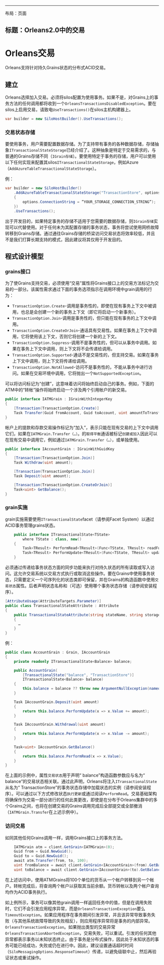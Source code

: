 * * *

布局：页面

## 标题：Orleans2.0中的交易

# Orleans交易

Orleans支持针对持久Grains状态的分布式ACID交易。

## 建立

Orleans选择加入交易。必须将silos配置为使用事务。如果不是，对Grains上的事务方法的任何调用都将收到一个`OrleansTransactionsDisabledException`。要在silos上启用交易，请致电`UseTransactions()`在silos主机构建器上。

```csharp
var builder = new SiloHostBuilder().UseTransactions();
```

### 交易状态存储

要使用事务，用户需要配置数据存储。为了支持带有事务的各种数据存储，存储抽象`ITransactionalStateStorage`已经介绍了。这种抽象是特定于交易需求的，与普通的Grains存储不同（`IGrain存储`）。要使用特定于事务的存储，用户可以使用以下任何实现来配置其silos`ITransactionalStateStorage`，例如Azure（`AddAzureTableTransactionalStateStorage`）。

例：

```csharp
var builder = new SiloHostBuilder()
    .AddAzureTableTransactionalStateStorage("TransactionStore", options =>
    {
        options.ConnectionString = ”YOUR_STORAGE_CONNECTION_STRING”);
    })
    .UseTransactions();
```

出于开发目的，如果特定事务的存储不适用于您需要的数据存储，则`IGrain存储`实现可以代替使用。对于任何未为其配置存储的事务状态，事务将尝试使用网桥故障转移到Grains存储。通过通往Grains存储的桥梁访问交易状态将效率较低，并且不是我们打算长期支持的模式，因此建议将其仅用于开发目的。

## 程式设计模型

### grains接口

为了使Grains支持交易，必须使用“交易”属性将Grains接口上的交易方法标记为交易的一部分。该属性需求通过下面的事务选项指示在调用环境中grain调用的行为：

-   `TransactionOption.Create`-调用是事务性的，即使在现有事务上下文中被调用，也总是会创建一个新的事务上下文（即它将启动一个新事务）。
-   `TransactionOption.Join`-调用是事务性的，但只能在现有事务的上下文中调用。
-   `TransactionOption.CreateOrJoin`-通话具有交易性。如果在事务上下文中调用，它将使用该上下文，否则它将创建一个新的上下文。
-   `TransactionOption.Suppress`-调用不是事务性的，但可以从事务中调用。如果在事务上下文中调用，则上下文将不会传递给调用。
-   `TransactionOption.Supported`-通话不是交易性的，但支持交易。如果在事务上下文中调用，则上下文将传递给调用。
-   `TransactionOption.NotAllowed`-访问不是事务性的，不能从事务中进行访问。如果在交易环境中调用，它将抛出一个`NotSupportedException`。

可以将访问标记为“创建”，这意味着访问将始终启动自己的事务。例如，下面的ATM中的“转帐”操作将始终启动一个涉及两个引用帐户的新交易。

```csharp
public interface IATMGrain : IGrainWithIntegerKey
{
    [Transaction(TransactionOption.Create)]
    Task Transfer(Guid fromAccount, Guid toAccount, uint amountToTransfer);
}
```

帐户上的提款和存款交易操作标记为“加入”，表示只能在现有交易的上下文中调用它们，如果在`IATMGrain.Transfer（…）`。的`取得平衡`通话被标记`创建或加入`因此可以在现有交易中调用它，例如通过`IATMGrain.Transfer（…）`，或单独使用。

```csharp
public interface IAccountGrain : IGrainWithGuidKey
{
    [Transaction(TransactionOption.Join)]
    Task Withdraw(uint amount);

    [Transaction(TransactionOption.Join)]
    Task Deposit(uint amount);

    [Transaction(TransactionOption.CreateOrJoin)]
    Task<uint> GetBalance();
}
```

### grain实施

grain实施需要使用`ITransactionalState`facet（请参阅Facet System）以通过ACID事务管理grains状态。

```csharp
    public interface ITransactionalState<TState>  
        where TState : class, new()
    {
        Task<TResult> PerformRead<TResult>(Func<TState, TResult> readFunction);
        Task<TResult> PerformUpdate<TResult>(Func<TState, TResult> updateFunction);
    }
```

必须通过传递给事务状态方面的同步功能来执行对持久状态的所有读取或写入访问。这允许交易系统以交易方式执行或取消这些操作。要在Grains中使用事务状态，只需要定义一个可序列化的状态类即可保留，并在Grains的构造函数中使用`交易状态`属性。后者声明状态名称和（可选）使用哪个事务状态存储（请参阅安装程序）。

```csharp
[AttributeUsage(AttributeTargets.Parameter)]
public class TransactionalStateAttribute : Attribute
{
    public TransactionalStateAttribute(string stateName, string storageName = null)
    {
      …
    }
}
```

例：

```csharp
public class AccountGrain : Grain, IAccountGrain
{
    private readonly ITransactionalState<Balance> balance;

    public AccountGrain(
        [TransactionalState("balance", "TransactionStore")]
        ITransactionalState<Balance> balance)
    {
        this.balance = balance ?? throw new ArgumentNullException(nameof(balance));
    }

    Task IAccountGrain.Deposit(uint amount)
    {
        return this.balance.PerformUpdate(x => x.Value += amount);
    }

    Task IAccountGrain.Withdrawal(uint amount)
    {
        return this.balance.PerformUpdate(x => x.Value -= amount);
    }

    Task<uint> IAccountGrain.GetBalance()
    {
        return this.balance.PerformRead(x => x.Value);
    }
}
```

在上面的示例中，属性`交易状态`用于声明“ balance”构造函数参数应与名为“ balance”的交易状态相关联。通过此声明，Orleans将注入`ITransactionalState`从名为“ TransactionStore”的事务状态存储中加载状态的实例（请参阅安装程序）。可以通过以下方式修改状态`执行更新`或通过阅读`PerformRead`。交易基础架构将确保作为交易一部分进行的任何此类更改，即使是在分布于Orleans集群中的多个Grains之间，也将在创建交易的Grains调用完成后全部提交或全部撤消（`IATMGrain.Transfer`在上述示例中）。

### 访问交易

如同其他任何Grains调用一样，调用Grains接口上的事务方法。

```csharp
    IATMGrain atm = client.GetGrain<IATMGrain>(0);
    Guid from = Guid.NewGuid();
    Guid to = Guid.NewGuid();
    await atm.Transfer(from, to, 100);
    uint fromBalance = await client.GetGrain<IAccountGrain>(from).GetBalance();
    uint toBalance = await client.GetGrain<IAccountGrain>(to).GetBalance();
```

在上述访问中，使用ATMGrains将100个单位的货币从一个帐户转移到另一个帐户。转帐完成后，将查询两个帐户以获取其当前余额。货币转帐以及两个帐户查询均作为ACID事务执行。

如上例所示，事务可以像其他grain调用一样返回任务中的值，但是在调用失败时，它们不会引发应用程序异常，而是`OrleansTransactionException`要么`TimeoutException`。如果应用程序在事务期间引发异常，并且该异常导致事务失败（与其他系统故障导致的失败相反），则应用程序异常将是事务的内部异常。`OrleansTransactionException`。如果抛出类型的交易异常`OrleansTransactionAbortedException`，交易失败，可以重试。引发的任何其他异常都表示事务以未知状态终止。由于事务是分布式操作，因此处于未知状态的事务可能已经成功，失败或仍在进行中。因此，建议设置通话超时时间（`SiloMessagingOptions.ResponseTimeout`）传递，以避免级联中止，然后再验证状态或重试操作。
